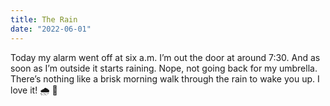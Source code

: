 ```yaml
---
title: The Rain
date: "2022-06-01"
---
```


Today my alarm went off at six a.m. I’m out the door at around 7:30. And as soon as I’m outside it starts raining. Nope, not going back for my umbrella. There’s nothing like a brisk morning walk through the rain to wake you up. I love it! 🌧 💖
